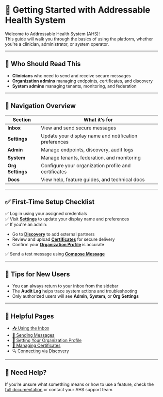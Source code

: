 # 🚀 Getting Started with Addressable Health System

Welcome to Addressable Health System (AHS)!  
This guide will walk you through the basics of using the platform, whether you're a clinician, administrator, or system operator.

---

## 👤 Who Should Read This

- **Clinicians** who need to send and receive secure messages  
- **Organization admins** managing endpoints, certificates, and discovery  
- **System admins** managing tenants, monitoring, and federation

---

## 🧭 Navigation Overview

| Section         | What it’s for                                        |
|-----------------|------------------------------------------------------|
| **Inbox**       | View and send secure messages                        |
| **Settings**    | Update your display name and notification preferences |
| **Admin**       | Manage endpoints, discovery, audit logs              |
| **System**      | Manage tenants, federation, and monitoring           |
| **Org Settings**| Configure your organization profile and certificates |
| **Docs**        | View help, feature guides, and technical docs        |

---

## ✅ First-Time Setup Checklist

✅ Log in using your assigned credentials  
✅ Visit [**Settings**](/settings) to update your display name and preferences  
✅ If you're an admin:
- Go to [**Discovery**](/admin/discovery) to add external partners
- Review and upload [**Certificates**](/orgsettings/certs) for secure delivery
- Confirm your [**Organization Profile**](/orgsettings/profile) is accurate

✅ Send a test message using [**Compose Message**](/inbox/compose)

---

## 🧠 Tips for New Users

- You can always return to your inbox from the sidebar  
- The **Audit Log** helps trace system actions and troubleshooting  
- Only authorized users will see **Admin**, **System**, or **Org Settings**

---

## 📖 Helpful Pages

- [📥 Using the Inbox](./inbox.md)
- [📝 Sending Messages](./compose-message.md)
- [🏢 Setting Your Organization Profile](./org-settings/profile.md)
- [🔐 Managing Certificates](./org-settings/certs.md)
- [🔍 Connecting via Discovery](./admin/discovery.md)

---

## 💬 Need Help?

If you’re unsure what something means or how to use a feature, check the [full documentation](/docs) or contact your AHS support team.

